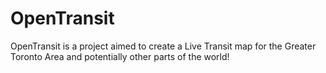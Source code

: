 # OpenTransit

OpenTransit is a project aimed to create a Live Transit map for the Greater Toronto Area and potentially other parts of the world!
